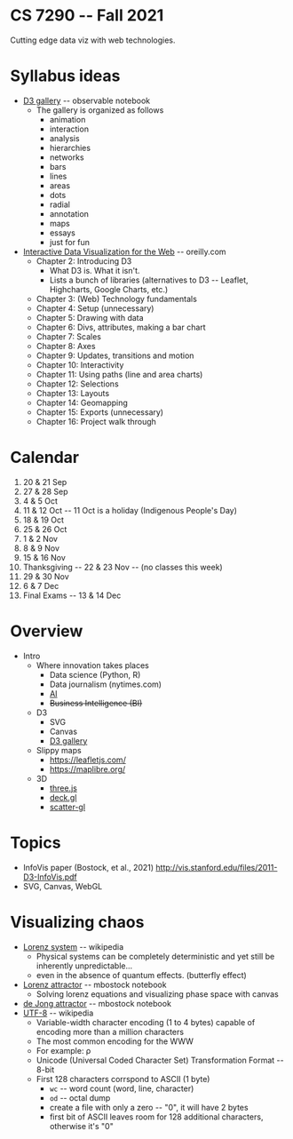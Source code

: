 
# CS 7290 -- Fall 2021

Cutting edge data viz with web technologies.

# Syllabus ideas

* [D3 gallery](https://observablehq.com/@d3/gallery) -- observable notebook
  * The gallery is organized as follows
    * animation
    * interaction
    * analysis
    * hierarchies
    * networks
    * bars
    * lines
    * areas
    * dots
    * radial
    * annotation
    * maps
    * essays
    * just for fun
* [Interactive Data Visualization for the Web](https://learning.oreilly.com/library/view/interactive-data-visualization/9781491921296/ch02.html#idm140093208128112) -- oreilly.com
  * Chapter 2: Introducing D3
    * What D3 is. What it isn't.
    * Lists a bunch of libraries (alternatives to D3 -- Leaflet, Highcharts, Google Charts, etc.) 
  * Chapter 3: (Web) Technology fundamentals
  * Chapter 4: Setup (unnecessary)
  * Chapter 5: Drawing with data
  * Chapter 6: Divs, attributes, making a bar chart
  * Chapter 7: Scales
  * Chapter 8: Axes
  * Chapter 9: Updates, transitions and motion
  * Chapter 10: Interactivity
  * Chapter 11: Using paths (line and area charts)
  * Chapter 12: Selections
  * Chapter 13: Layouts
  * Chapter 14: Geomapping
  * Chapter 15: Exports (unnecessary)
  * Chapter 16: Project walk through

# Calendar

1. 20 & 21 Sep
2. 27 & 28 Sep
3. 4 & 5 Oct
4. 11 & 12 Oct -- 11 Oct is a holiday (Indigenous People's Day)
5. 18 & 19 Oct
6. 25 & 26 Oct
7. 1 & 2 Nov 
8. 8 & 9 Nov 
9. 15 & 16 Nov 
10. Thanksgiving -- 22 & 23 Nov -- (no classes this week)
11. 29 & 30 Nov
12. 6 & 7 Dec
13. Final Exams -- 13 & 14 Dec

# Overview

* Intro
  * Where innovation takes places
    * Data science (Python, R)
    * Data journalism (nytimes.com)
    * [AI](https://playground.tensorflow.org/)
    * ~~Business Intelligence (BI)~~
  * D3
    * SVG
    * Canvas
    * [D3 gallery](https://observablehq.com/@d3/gallery)
  * Slippy maps
    * https://leafletjs.com/
    * https://maplibre.org/
  * 3D
    * [three.js](https://threejs.org/)
    * [deck.gl](https://deck.gl/)
    * [scatter-gl](https://github.com/PAIR-code/scatter-gl)

# Topics

* InfoVis paper (Bostock, et al., 2021) http://vis.stanford.edu/files/2011-D3-InfoVis.pdf
* SVG, Canvas, WebGL

# Visualizing chaos

* [Lorenz system](https://en.wikipedia.org/wiki/Lorenz_system) -- wikipedia
  * Physical systems can be completely deterministic and yet still be inherently unpredictable...
  * even in the absence of quantum effects. (butterfly effect)
* [Lorenz attractor](https://observablehq.com/@mbostock/lorenz-attractor) -- mbostock notebook
  * Solving lorenz equations and visualizing phase space with canvas
* [de Jong attractor](https://observablehq.com/@mbostock/de-jong-attractor-ii) -- mbostock notebook
* [UTF-8](https://en.wikipedia.org/wiki/UTF-8) -- wikipedia
  * Variable-width character encoding (1 to 4 bytes) capable of encoding more than a million characters
  * The most common encoding for the WWW
  * For example: ρ
  * Unicode (Universal Coded Character Set) Transformation Format -- 8-bit
  * First 128 characters corrspond to ASCII (1 byte)
    * `wc` -- word count (word, line, character)
    * `od` -- octal dump
    * create a file with only a zero -- "0", it will have 2 bytes
    * first bit of ASCII leaves room for 128 additional characters, otherwise it's "0"

